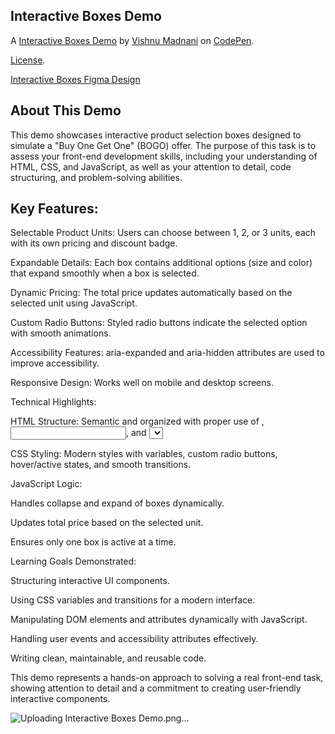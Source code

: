 Interactive Boxes Demo
----------------------

A [Interactive Boxes Demo](https://codepen.io/vishnumadnani/full/bNVPVjO) by [Vishnu Madnani](https://codepen.io/vishnumadnani) on [CodePen](https://codepen.io).

[License](https://codepen.io/license/pen/bNVPVjO).


[Interactive Boxes Figma Design](https://www.figma.com/proto/FUyAi4WDU6pLgYQlutb7nJ/16-Dec---Screening---Screening-Task-For-Front-End-Developer--Copy-?node-id=20133-5&t=nOGTGAN8CUbMTunE-1&scaling=contain&content-scaling=fixed)


About This Demo
---------------

This demo showcases interactive product selection boxes designed to simulate a "Buy One Get One" (BOGO) offer. 
The purpose of this task is to assess your front-end development skills, including your understanding of HTML, CSS, and JavaScript, as well as your attention to detail, code structuring, and problem-solving abilities.

Key Features:
--------------
Selectable Product Units: Users can choose between 1, 2, or 3 units, each with its own pricing and discount badge.

Expandable Details: Each box contains additional options (size and color) that expand smoothly when a box is selected.

Dynamic Pricing: The total price updates automatically based on the selected unit using JavaScript.

Custom Radio Buttons: Styled radio buttons indicate the selected option with smooth animations.

Accessibility Features: aria-expanded and aria-hidden attributes are used to improve accessibility.

Responsive Design: Works well on mobile and desktop screens.

Technical Highlights:

HTML Structure: Semantic and organized with proper use of <label>, <input>, and <select> elements.

CSS Styling: Modern styles with variables, custom radio buttons, hover/active states, and smooth transitions.

JavaScript Logic:

Handles collapse and expand of boxes dynamically.

Updates total price based on the selected unit.

Ensures only one box is active at a time.

Learning Goals Demonstrated:

Structuring interactive UI components.

Using CSS variables and transitions for a modern interface.

Manipulating DOM elements and attributes dynamically with JavaScript.

Handling user events and accessibility attributes effectively.

Writing clean, maintainable, and reusable code.

This demo represents a hands-on approach to solving a real front-end task, showing attention to detail and a commitment to creating user-friendly interactive components.


![Uploading Interactive Boxes Demo.png…]()
